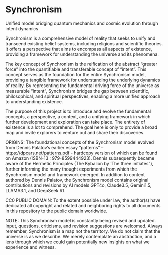 # Synchronism
Unified model bridging quantum mechanics and cosmic evolution through intent dynamics

Synchronism is a comprehensive model of reality that seeks to unify and transcend existing 
belief systems, including religions and scientific theories. It offers a perspective that aims to 
encompass all aspects of existence, providing a framework for understanding the universe and its 
phenomena.

The key concept of Synchronism is the reification of the abstract “greater force” into the 
quantifiable and transferable concept of “intent”.  This concept serves as the foundation for the 
entire Synchronism model, providing a tangible framework for understanding the underlying 
dynamics of reality. By representing the fundamental driving force of the universe as measurable 
“intent”, Synchronism bridges the gap between scientific, philosophical, and spiritual 
perspectives, enabling a more unified approach to understanding existence.

The purpose of this project is to introduce and evolve the fundamental concepts, a perspective, a context, 
and a unifying framework in which further development and exploration can take place.  The 
entirety of existence is a lot to comprehend.  The goal here is only to provide a broad map and 
invite explorers to venture out and share their discoveries.

ORIGINS:  The foundational concepts of the Synchronism model evolved from Dennis Palatov’s 
earlier essay “patterns” – https://dpcars.net/patterns.pdf - hardcopy version of which can be 
found on Amazon (ISBN-13 : 979-8599444923).  Dennis subsequently became aware of the 
Hermetic Principles (The Kybalion by ‘The three initiates”), further informing the many thought 
experiments from which the Synchronism model and framework emerged.  In addition to content 
authored by Dennis Palatov, the Synchronism model contains original contributions and revisions by AI 
models GPT4o, Claude3.5, Gemini1.5, LLAMA3.1, and DeepSeek R1.

CC0 PUBLIC DOMAIN: To the extent possible under law, the author(s) have dedicated all 
copyright and related and neighboring rights to all documents in this repository to the public domain worldwide.

NOTE: This Synchronism model is constantly being revised and updated.  Input, questions, criticisms, and 
revision suggestions are welcomed.  Always remember, Synchronism is a map not the territory.  We do not claim that the universe is as we describe.  We merely contemplate an abstraction, and a lens through which we could gain potentially new insights on what we experience and witness.
